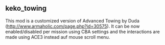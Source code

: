 ## keko_towing
This mod is a customized version of Advanced Towing by Duda (http://www.armaholic.com/page.php?id=30575). It can be now enabled/disabled per mission using CBA settings and the interactions are made using ACE3 instead auf mouse scroll menu.
